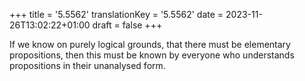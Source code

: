 +++
title = '5.5562'
translationKey = '5.5562'
date = 2023-11-26T13:02:22+01:00
draft = false
+++

If we know on purely logical grounds, that there must be elementary propositions, then this must be known by everyone who understands propositions in their unanalysed form.
